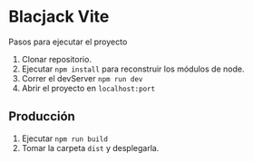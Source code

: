 # Blacjack Vite
 
 Pasos para ejecutar el proyecto

 1. Clonar repositorio.
 2. Ejecutar ```npm install``` para reconstruir los módulos de node.
 3. Correr el devServer ```npm run dev```
 4. Abrir el proyecto en ```localhost:port```

 ## Producción 

 1. Ejecutar ```npm run build```
 2. Tomar la carpeta ```dist``` y desplegarla.
